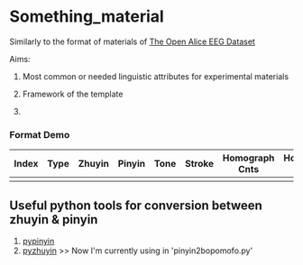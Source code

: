 # Something_material
Similarly to the format of materials of [The Open Alice EEG Dataset](https://openneuro.org/datasets/ds002322/versions/1.0.4)

Aims:
1. Most common or needed linguistic attributes for experimental materials

2. Framework of the template

3. 

### Format Demo

| Index | Type | Zhuyin | Pinyin | Tone | Stroke | Homograph Cnts | Homophone Cnts | Freq Char | Freq Word | POS |
|-------|------|--------|--------|------|--------|----------------|----------------|-----------|-----------|-----|
|       |      |        |        |      |        |                |                |           |           |     |




## Useful python tools for conversion between zhuyin & pinyin
1. [pypinyin](https://www.readfog.com/a/1679197351046123520)
2. [pyzhuyin](https://pypi.org/project/pyzhuyin/) >> Now I'm currently using in 'pinyin2bopomofo.py'
